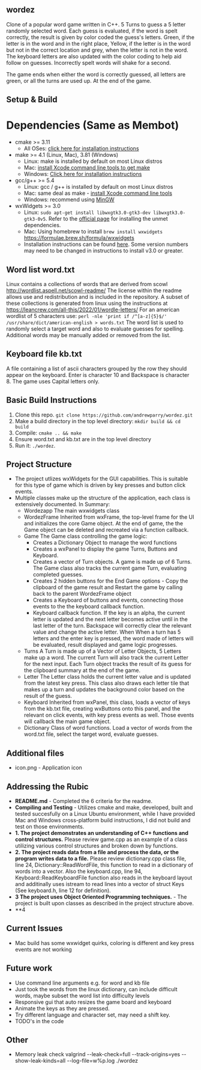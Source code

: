 ## wordez
Clone of a popular word game written in C++. 5 Turns to guess a 5 letter randomly selected word. Each guess is evaluated, if the word is spelt correctly, the result is given by color coded the guess's letters. Green, if the letter is in the word and in the right place, Yellow, if the letter is in the word but not in the correct location and grey, when the letter is not in the word. The keyboard letters are also updated with the color coding to help aid follow on guesses. Incorrectly spelt words will shake for a second. 

The game ends when either the word is correctly guessed, all letters are green, or all the turns are used up. At the end of the game. 

## Setup & Build
# Dependencies (Same as Membot)
* cmake >= 3.11
  * All OSes: [click here for installation instructions](https://cmake.org/install/)
* make >= 4.1 (Linux, Mac), 3.81 (Windows)
  * Linux: make is installed by default on most Linux distros
  * Mac: [install Xcode command line tools to get make](https://developer.apple.com/xcode/features/)
  * Windows: [Click here for installation instructions](http://gnuwin32.sourceforge.net/packages/make.htm)
* gcc/g++ >= 5.4
  * Linux: gcc / g++ is installed by default on most Linux distros
  * Mac: same deal as make - [install Xcode command line tools](https://developer.apple.com/xcode/features/)
  * Windows: recommend using [MinGW](http://www.mingw.org/)
* wxWidgets >= 3.0
  * Linux: `sudo apt-get install libwxgtk3.0-gtk3-dev libwxgtk3.0-gtk3-0v5`. Refer to the [official page](https://wiki.codelite.org/pmwiki.php/Main/WxWidgets30Binaries#toc2) for installing the unmet dependencies.
  * Mac: Using homebrew to install `brew install wxwidgets` https://formulae.brew.sh/formula/wxwidgets
  * Installation instructions can be found [here](https://wiki.wxwidgets.org/Install). Some version numbers may need to be changed in instructions to install v3.0 or greater.

## Word list word.txt
Linux contains a collections of words that are derived from scowl http://wordlist.aspell.net/scowl-readme/ The license within the readme allows use and redistribution and is included in the repository. A subset of these collections is generated from linux using the instructions at https://leancrew.com/all-this/2022/01/wordle-letters/
For an american wordlist of 5 characters use:
`perl -nle 'print if /^[a-z]{5}$/' /usr/share/dict/american-english > words.txt`
The word list is used to randomly select a target word and also to evaluate guesses for spelling.
Additional words may be manually added or removed from the list.

## Keyboard file kb.txt
A file containing a list of ascii characters grouped by the row they should appear on the keyboard. Enter is character 10 and Backspace is character 8. The game uses Capital letters only.

## Basic Build Instructions
1. Clone this repo. `git clone https://github.com/andrewparry/wordez.git`
2. Make a build directory in the top level directory: `mkdir build && cd build`
3. Compile: `cmake .. && make`
4. Ensure word.txt and kb.txt are in the top level directory
5. Run it: `./wordez`.

## Project Structure
* The project utlizes wxWidgets for the GUI capabilities. This is suitable for this type of game which is driven by key presses and button click events.
* Multiple classes make up the structure of the application, each class is extensively documented. In Summary:
  * Wordezapp     The main wxwidgets class
  * WordezFrame   Inherited from wxFrame, the top-level frame for the UI and initializes the core Game object. At the end of game, the the Game object can be deleted and recreated via a function callback.
  * Game          The Game class controlling the game logic:
    * Creates a Dictionary Object to manage the word functions
    * Creates a wxPanel to display the game Turns, Buttons and Keyboard.
    * Creates a vector of Turn objects. A game is made up of 6 Turns. The Game class also tracks the current game Turn, evaluating completed guesses.
    * Creates 2 hidden buttons for the End Game options - Copy the clipboard of the game result and Restart the game by calling back to the parent WordezFrame object
    * Creates a Keyboard of buttons and events, connecting those events to the the keyboard callback function.
    * Keyboard callback function. If the key is an alpha, the current letter is updated and the next letter becomes active until in the last letter of the turn. Backspace will correctly clear the relevant value and change the active letter. When When a turn has 5 letters and the enter key is pressed, the word made of letters will be evaluated, result displayed and game logic progresses.
  * Turns         A Turn is made up of a Vector of Letter Objects, 5 Letters make up a word. The current Turn will also track the current Letter for the next input. Each Turn object tracks the result of its guess for the clipboard summary at the end of the game.
  * Letter        The Letter class holds the current letter value and is updated from the latest key press. This class also draws each letter tile that makes up a turn and updates the background color based on the result of the guess.
  * Keyboard     Inherited from wxPanel, this class, loads a vector of keys from the kb.txt file, creating wxButtons onto this panel, and the relevant on click events, with key press events as well. Those events will callback the main game object. 
  * Dictionary    Class of word functions. Load a vector of words from the word.txt file, select the target word, evaluate guesses.

## Additional files
- icon.png - Application icon

## Addressing the Rubic
  * **README.md** - Completed the 6 criteria for the readme.
  * **Compiling and Testing** - Utilizes cmake and make, developed, built and tested succesfully on a Linux Ubuntu environment, while I have provided Mac and Windows cross-platform build instructions, I did not build and test on those environments.
  * **1. The project demonstrates an understanding of C++ functions and control structures.** Please review game.cpp as an example of a class utilizing various control structures and broken down by functions.
  * **2. The project reads data from a file and process the data, or the program writes data to a file.** Please review dictionary.cpp class file, line 24, Dictionary::ReadWordFile, this function to read in a dictionary of words into a vector. Also the keyboard.cpp, line 94, Keyboard::ReadKeyboardFile function also reads in the keyboard layout and additinally uses istream to read lines into a vector of struct Keys (See keyboard.h, line 12 for definition).
  * **3 The project uses Object Oriented Programming techniques.** - The project is built upon classes as described in the project structure above.
  * **4 


## Current Issues
- Mac build has some wxwidget quirks, coloring is different and key press events are not working

## Future work
- Use command line arguments e.g. for word and kb file
- Just took the words from the linux dictionary, can include difficult words, maybe subset the word list into difficulty levels
- Responsive gui that auto resizes the game board and keyboard
- Animate the keys as they are pressed.
- Try different language and character set, may need a shift key.
- TODO's in the code

## Other  
- Memory leak check 
valgrind --leak-check=full --track-origins=yes --show-leak-kinds=all --log-file=w%p.log ./wordez

